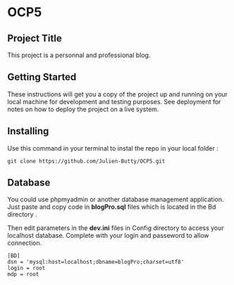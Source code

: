 # OCP5

## Project Title

This project is a personnal and professional blog. 

## Getting Started

These instructions will get you a copy of the project up and running on your local machine for development and testing purposes. See deployment for notes on how to deploy the project on a live system.


## Installing

Use this command in your terminal to instal the repo in your local folder :
```
git clone https://github.com/Julien-Butty/OCP5.git
```

## Database 

You could use phpmyadmin or another database management application.
Just paste and copy code in **blogPro.sql** files which is located in the Bd directory .

Then edit parameters in the **dev.ini** files in Config directory to access your localhost database.
Complete with your login and passeword to allow connection.
```
[BD]
dsn = 'mysql:host=localhost;dbname=blogPro;charset=utf8'
login = root
mdp = root
```
